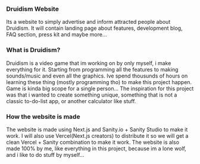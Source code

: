 ### Druidism Website

  Its a website to simply advertise and inform attracted people about Druidism. It will contain landing page about features,
development blog, FAQ section, press kit and maybe more...

### What is Druidism?

  Druidism is a video game that im working on by only myself, i make everything for it. Starting from programming all the
features to making sounds/music and even all the graphics. Ive spend thousunds of hours on learning these thing (mostly programming tho) to make this project happen. Game is kinda big scope for a single person... The inspiration for this project was that i wanted to create something unique, something that is not a classic to-do-list app, or another calculator like stuff.

### How the website is made

  The website is made using Next.js and Sanity.io + Sanity Studio to make it work. I will also use Vercel(Next.js creators)
to distribute it so we will get a clean Vercel + Sanity combination to make it work. The website is also made 100% by me, like everything in this project, because im a lone wolf, and i like to do stuff by myself...